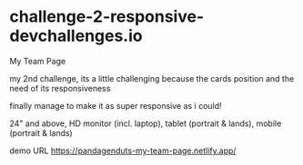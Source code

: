 # challenge-2-responsive-devchallenges.io
My Team Page

my 2nd challenge, its a little challenging because the cards position and the need of its responsiveness

finally manage to make it as super responsive as i could!

24" and above, HD monitor (incl. laptop), tablet (portrait & lands), mobile (portrait & lands)

demo URL https://pandagenduts-my-team-page.netlify.app/
